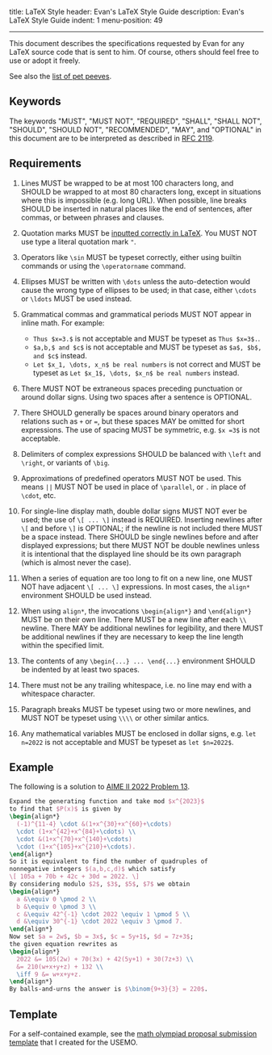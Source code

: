 title: LaTeX Style
header: Evan's LaTeX Style Guide
description: Evan's LaTeX Style Guide
indent: 1
menu-position: 49

---

This document describes the specifications requested by Evan
for any LaTeX source code that is sent to him.
Of course, others should feel free to use or adopt it freely.

See also the [list of pet peeves][peeves].

[peeves]: https://web.evanchen.cc/handouts/LaTeXPetPeeve/LaTeXPetPeeve.pdf

## Keywords

The keywords "MUST", "MUST NOT", "REQUIRED", "SHALL", "SHALL
NOT", "SHOULD", "SHOULD NOT", "RECOMMENDED", "MAY", and
"OPTIONAL" in this document are to be interpreted as described in
[RFC 2119](https://www.rfc-editor.org/rfc/rfc2119).

## Requirements

1. Lines MUST be wrapped to be at most 100 characters long,
   and SHOULD be wrapped to at most 80 characters long,
   except in situations where this is impossible (e.g. long URL).
   When possible, line breaks SHOULD be inserted in natural places
   like the end of sentences, after commas, or between phrases and clauses.

2. Quotation marks MUST be
   [inputted correctly in LaTeX](https://tex.stackexchange.com/a/621924/76888).
   You MUST NOT use type a literal quotation mark `"`.

3. Operators like `\sin` MUST be typeset correctly,
   either using builtin commands or using the `\operatorname` command.

4. Ellipses MUST be written with `\dots` unless the auto-detection would cause
   the wrong type of ellipses to be used; in that case, either `\cdots` or
   `\ldots` MUST be used instead.

5. Grammatical commas and grammatical periods MUST NOT appear in inline math.
   For example:

   - `Thus $x=3.$` is not acceptable and MUST be typeset as `Thus $x=3$.`.
   - `$a,b,$ and $c$` is not acceptable and MUST be typeset
     as `$a$, $b$, and $c$` instead.
   - `Let $x_1, \dots, x_n$ be real numbers` is not correct and MUST be typeset
     as `Let $x_1$, \dots, $x_n$ be real numbers` instead.

6. There MUST NOT be extraneous spaces preceding punctuation
   or around dollar signs.
   Using two spaces after a sentence is OPTIONAL.

7. There SHOULD generally be spaces around binary operators
   and relations such as `+` or `=`,
   but these spaces MAY be omitted for short expressions.
   The use of spacing MUST be symmetric, e.g. `$x =3$` is not acceptable.

8. Delimiters of complex expressions SHOULD be balanced
   with `\left` and `\right`, or variants of `\big`.

9. Approximations of predefined operators MUST NOT be used.
   This means `||` MUST NOT be used in place of `\parallel`,
   or `.` in place of `\cdot`, etc.

10. For single-line display math, double dollar signs MUST NOT ever be used;
    the use of `\[ ... \]` instead is REQUIRED.
    Inserting newlines after `\[` and before `\]` is OPTIONAL;
    if the newline is not included there MUST be a space instead.
    There SHOULD be single newlines before and after displayed expressions;
    but there MUST NOT be double newlines unless it is intentional
    that the displayed line should be its own paragraph
    (which is almost never the case).

11. When a series of equation are too long to fit on a new line,
    one MUST NOT have adjacent `\[ ... \]` expressions.
    In most cases, the `align*` environment SHOULD be used instead.

12. When using `align*`, the invocations
    `\begin{align*}` and `\end{align*}` MUST be on their own line.
    There MUST be a new line after each `\\` newline.
    There MAY be additional newlines for legibility,
    and there MUST be additional newlines if they are necessary to keep
    the line length within the specified limit.

13. The contents of any `\begin{...} ... \end{...}` environment
    SHOULD be indented by at least two spaces.

14. There must not be any trailing whitespace,
    i.e. no line may end with a whitespace character.

15. Paragraph breaks MUST be typeset using two or more newlines,
    and MUST NOT be typeset using `\\\\` or other similar antics.

16. Any mathematical variables MUST be enclosed in dollar signs,
    e.g. `let n=2022` is not acceptable and MUST be typeset as `let $n=2022$`.

## Example

The following is a solution to
[AIME II 2022 Problem 13](https://aops.com/community/p24447196).

```latex
Expand the generating function and take mod $x^{2023}$
to find that $P(x)$ is given by
\begin{align*}
  (-1)^{11-4} \cdot &(1+x^{30}+x^{60}+\cdots)
  \cdot (1+x^{42}+x^{84}+\cdots) \\
  \cdot &(1+x^{70}+x^{140}+\cdots)
  \cdot (1+x^{105}+x^{210}+\cdots).
\end{align*}
So it is equivalent to find the number of quadruples of
nonnegative integers $(a,b,c,d)$ which satisfy
\[ 105a + 70b + 42c + 30d = 2022. \]
By considering modulo $2$, $3$, $5$, $7$ we obtain
\begin{align*}
  a &\equiv 0 \pmod 2 \\
  b &\equiv 0 \pmod 3 \\
  c &\equiv 42^{-1} \cdot 2022 \equiv 1 \pmod 5 \\
  d &\equiv 30^{-1} \cdot 2022 \equiv 3 \pmod 7.
\end{align*}
Now set $a = 2w$, $b = 3x$, $c = 5y+1$, $d = 7z+3$;
the given equation rewrites as
\begin{align*}
  2022 &= 105(2w) + 70(3x) + 42(5y+1) + 30(7z+3) \\
  &= 210(w+x+y+z) + 132 \\
  \iff 9 &= w+x+y+z.
\end{align*}
By balls-and-urns the answer is $\binom{9+3}{3} = 220$.
```

## Template

For a self-contained example, see the
[math olympiad proposal submission template](/upload/submission-template.tex)
that I created for the USEMO.

